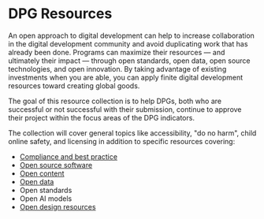 # DPG Resources 
An open approach to digital development can help to increase collaboration in the digital development community and avoid duplicating work that has already been done. Programs can maximize their resources — and ultimately their impact — through open standards, open data, open source technologies, and open innovation. By taking advantage of existing investments when you are able, you can apply finite digital development resources toward creating global goods.

The goal of this resource collection is to help DPGs, both who are successful or not successful with their submission, continue to approve their project within the focus areas of the DPG indicators. 

The collection will cover general topics like accessibility, "do no harm", child online safety, and licensing in addition to specific resources covering: 
* [Compliance and best practice](https://github.com/DPGAlliance/DPG-Resources/blob/main/bestpractice.md)
* [Open source software](https://github.com/DPGAlliance/DPG-Resources/blob/main/opensource.md) 
* [Open content](https://github.com/DPGAlliance/DPG-Resources/blob/main/content.md)
* [Open data](https://github.com/DPGAlliance/DPG-Resources/blob/main/data.md)  
* Open standards 
* Open AI models 
* [Open design resources](https://github.com/DPGAlliance/DPG-Resources/blob/main/opendesign.md)
